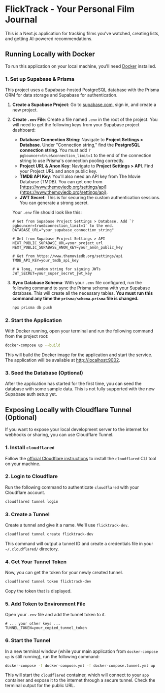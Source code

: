 # FlickTrack - Your Personal Film Journal

This is a Next.js application for tracking films you've watched, creating lists, and getting AI-powered recommendations.

## Running Locally with Docker

To run this application on your local machine, you'll need [Docker](https://www.docker.com/products/docker-desktop/) installed.

### 1. Set up Supabase & Prisma

This project uses a Supabase-hosted PostgreSQL database with the Prisma ORM for data storage and Supabase for authentication.

1.  **Create a Supabase Project**: Go to [supabase.com](https://supabase.com), sign in, and create a new project.

2.  **Create `.env` File**: Create a file named `.env` in the root of the project. You will need to get the following keys from your Supabase project dashboard:
    *   **Database Connection String**: Navigate to **Project Settings > Database**. Under "Connection string," find the **PostgreSQL connection string**. You must add `?pgbouncer=true&connection_limit=1` to the end of the connection string to use Prisma's connection pooling correctly.
    *   **Project URL & Anon Key**: Navigate to **Project Settings > API**. Find your Project URL and anon public key.
    *   **TMDB API Key**: You'll also need an API key from The Movie Database (TMDB). You can get one from [https://www.themoviedb.org/settings/api](https://www.themoviedb.org/settings/api).
    *   **JWT Secret**: This is for securing the custom authentication sessions. You can generate a strong secret.

    Your `.env` file should look like this:

    ```env
    # Get from Supabase Project Settings > Database. Add `?pgbouncer=true&connection_limit=1` to the end.
    DATABASE_URL="your_supabase_connection_string"

    # Get from Supabase Project Settings > API
    NEXT_PUBLIC_SUPABASE_URL=your_project_url
    NEXT_PUBLIC_SUPABASE_ANON_KEY=your_anon_public_key

    # Get from https://www.themoviedb.org/settings/api
    TMDB_API_KEY=your_tmdb_api_key
    
    # A long, random string for signing JWTs
    JWT_SECRET=your_super_secret_jwt_key
    ```

3.  **Sync Database Schema**: With your `.env` file configured, run the following command to sync the Prisma schema with your Supabase database. This will create all the necessary tables. **You must run this command any time the `prisma/schema.prisma` file is changed.**

    ```bash
    npx prisma db push
    ```

### 2. Start the Application

With Docker running, open your terminal and run the following command from the project root:

```bash
docker-compose up --build
```

This will build the Docker image for the application and start the service. The application will be available at [http://localhost:9002](http://localhost:9002).

### 3. Seed the Database (Optional)

After the application has started for the first time, you can seed the database with some sample data. This is not fully supported with the new Supabase auth setup yet.

## Exposing Locally with Cloudflare Tunnel (Optional)

If you want to expose your local development server to the internet for webhooks or sharing, you can use Cloudflare Tunnel.

### 1. Install `cloudflared`

Follow the [official Cloudflare instructions](https://developers.cloudflare.com/cloudflare-one/connections/connect-networks/install-and-setup/installation/) to install the `cloudflared` CLI tool on your machine.

### 2. Login to Cloudflare

Run the following command to authenticate `cloudflared` with your Cloudflare account.

```bash
cloudflared tunnel login
```

### 3. Create a Tunnel

Create a tunnel and give it a name. We'll use `flicktrack-dev`.

```bash
cloudflared tunnel create flicktrack-dev
```

This command will output a tunnel ID and create a credentials file in your `~/.cloudflared/` directory.

### 4. Get Your Tunnel Token

Now, you can get the token for your newly created tunnel.

```bash
cloudflared tunnel token flicktrack-dev
```

Copy the token that is displayed.

### 5. Add Token to Environment File

Open your `.env` file and add the tunnel token to it.

```env
# ... your other keys ...
TUNNEL_TOKEN=your_copied_tunnel_token
```

### 6. Start the Tunnel

In a new terminal window (while your main application from `docker-compose up` is still running), run the following command:

```bash
docker-compose -f docker-compose.yml -f docker-compose.tunnel.yml up
```

This will start the `cloudflared` container, which will connect to your `app` container and expose it to the internet through a secure tunnel. Check the terminal output for the public URL.
